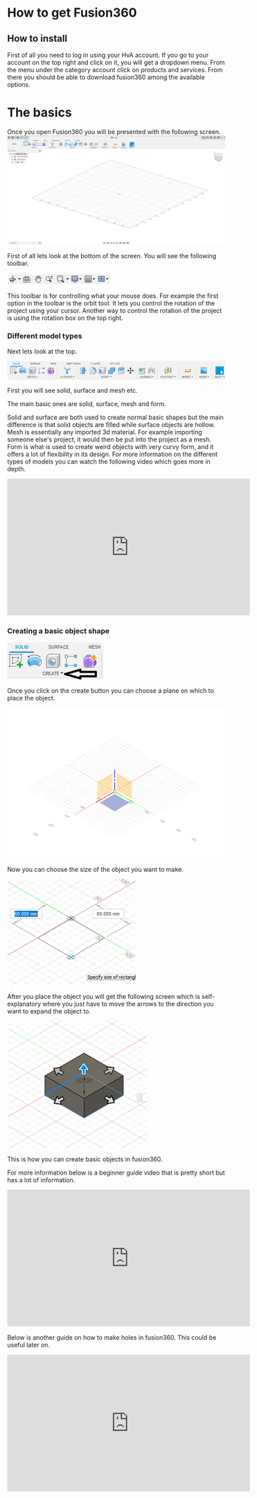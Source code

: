 # How to get Fusion360

## How to install

First of all you need to log in using your HvA account. If you go to your account on the top right and click on it, you will get a dropdown menu. From the menu under the category account click on products and services. From there you should be able to download fusion360 among the available options. 

# The basics

Once you open Fusion360 you will be presented with the following screen. 
![Fusion360StartScreen](../images/Fusion360startScreen.png)


First of all lets look at the bottom of the screen. You will see the following toolbar. 

![Fusion360BottomBar](../images/Fusion360bottombar.png)

This toolbar is for controlling what your mouse does. For example the first option in the toolbar is the orbit tool. It lets you control the rotation of the project using your cursor. Another way to control the rotation of the project is using the rotation box on the top right. 

### Different model types
Next lets look at the top. 

![Fusion360TopBar](../images/Fusion360Topbar.png)

First you will see solid, surface and mesh etc. 

The main basic ones are solid, surface, mesh and form. 

Solid and surface are both used to create normal basic shapes but the main difference is that solid objects are filled while surface objects are hollow.
Mesh is essentially any imported 3d material. For example importing someone else's project, it would then be put into the project as a mesh. 
Form is what is used to create weird objects with very curvy form, and it offers a lot of flexibility in its design. 
For more information on the different types of models you can watch the following video which goes more in depth. 

<iframe width="560" height="315" src="https://www.youtube.com/embed/DiBJt318VIc" title="YouTube video player" frameborder="0" allow="accelerometer; autoplay; clipboard-write; encrypted-media; gyroscope; picture-in-picture" allowfullscreen></iframe>

### Creating a basic object shape

![Fusion360Create](../images/Fusion360CreateButton.png)

Once you click on the create button you can choose a plane on which to place the object. 

![Fusion360Planes](../images/Fusion360Planes.png)

Now you can choose the size of the object you want to make. 

![Fusion360ChooseSize](../images/Fusion360ChooseSize.png)

After you place the object you will get the following screen which is self-explanatory where you just have to move the arrows to the direction you want to expand the object to. 

![Fusion360AdjustSize](../images/Fusion360AdjustSize.png)

This is how you can create basic objects in fusion360. 

For more information below is a beginner guide video that is pretty short but has a lot of information. 

<iframe width="560" height="315" src="https://www.youtube.com/embed/9Jgty4QDtss" title="YouTube video player" frameborder="0" allow="accelerometer; autoplay; clipboard-write; encrypted-media; gyroscope; picture-in-picture" allowfullscreen></iframe>

Below is another guide on how to make holes in fusion360. This could be useful later on. 

<iframe width="560" height="315" src="https://www.youtube.com/embed/4bDNXpWQaW4" title="YouTube video player" frameborder="0" allow="accelerometer; autoplay; clipboard-write; encrypted-media; gyroscope; picture-in-picture" allowfullscreen></iframe>

